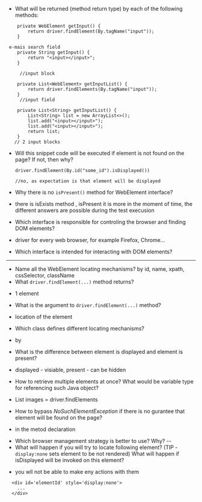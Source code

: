 * What will be returned (method return type) by each of the following methods:
```
    private WebElement getInput() {
        return driver.findElement(By.tagName("input"));
    }

 e-mais search field
    private String getInput() {
        return "<input></input>";
    }
    
     //input block

    private List<WebElement> getInputList() {
        return driver.findElements(By.tagName("input"));
    }
     //input field

    private List<String> getInputList() {
        List<String> list = new ArrayList<>();
        list.add("<input></input>");
        list.add("<input></input>");
        return list;
    }
   // 2 input blocks
```

* Will this snippet code will be executed if element is not found on the page? If not, then why?
    ```
    driver.findElement(By.id("some_id").isDisplayed())
    
    //no, as expectation is that element will be displayed
    ```
* Why there is no `isPresent()` method for WebElement interface?
- there is isExists method , isPresent it is more in the moment of time, the different answers are possible during the test execusion
* Which interface is responsible for controling the browser and finding DOM elements?
- driver for every web browser, for example Firefox, Chrome...
* Which interface is intended for interacting with DOM elements?
---
* Name all the WebElement locating mechanisms?
by id, name, xpath, cssSelector, className
* What `driver.findElement(...)` method returns?
- 1 element
* What is the argument to `driver.findElement(...)` method?
- location of the element
* Which class defines different locating mechanisms?
- by
* What is the difference between element is displayed and element is present?
 - displayed - visiable, present - can be hidden
* How to retrieve multiple elements at once? What would be variable type for referencing such Java object?
- List<WebElement> images = driver.findElements
* How to bypass _NoSuchElementException_ if there is no gurantee that element will be found on the page?
- in the metod declaration
* Which browser management strategy is better to use? Why?
--
* What will happen if you will try to locate following element? (TIP - `display:none` sets element to be not rendered)
What will happen if isDisplayed will be invoked on this element?
- you wll not be able to make eny actions with them
```
  <div id='elementId' style='display:none'>
    ...
  </div>
```  